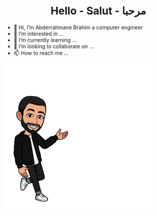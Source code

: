 <h1 align="center">Hello - Salut - مرحبا</h1>

- 👋 Hi, I’m Abderrahmane Brahim a computer engineer
- 👀 I’m interested in ...
- 🌱 I’m currently learning ...
- 💞️ I’m looking to collaborate on ...
- 📫 How to reach me ...

<!---
Abderrahmane-Br/Abderrahmane-Br is a ✨ special ✨ repository because its `README.md` (this file) appears on your GitHub profile.
You can click the Preview link to take a look at your changes.
--->
 ![](./avatar-wall.png)
 
 
